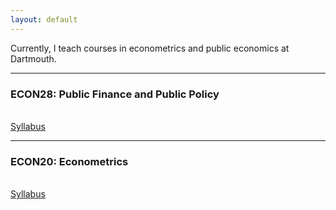 ```yaml
---
layout: default
---
```


Currently, I teach courses in econometrics and public economics at Dartmouth. 

***

### ECON28: Public Finance and Public Policy
<br>[Syllabus](econ28/syllabus.pdf)

***

### ECON20: Econometrics 
<br>[Syllabus](econ20/syllabus.pdf)
